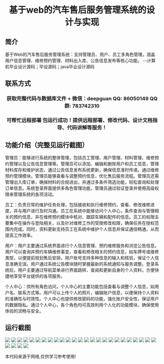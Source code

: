 <p><h1 align="center">基于web的汽车售后服务管理系统的设计与实现</h1></p>

## 简介
基于Web的汽车售后服务管理系统：支持管理员、用户、员工多角色管理，涵盖用户信息管理、维修预约管理、材料出入库、公告信息发布等核心功能。    --计算机毕业设计源码；毕设源码；java毕业设计源码


## 联系方式
<p><h3 align="center">获取完整代码与数据库文件 + 微信：deepguan QQ: 86050149 QQ群: 783742310</h3></p>
<p><h3 align="center">可帮忙远程部署 包运行成功！提供远程部署、修改代码、设计文档指导、代码讲解等服务！</h3></p>

## 功能介绍（完整见运行截图）
管理员：能够进行系统的整体管理，包括员工管理、用户管理、材料管理、维修预约管理以及公告信息管理等。管理员可以添加、编辑和删除用户和员工信息，管理材料库存和维护状态，通过公告信息发布系统更新，确保信息准时传递。通过维修预约管理模块，管理员能够查看与调整预约信息，优化售后服务流程。管理员还需管理出入库订单，确保材料的合规进出，并通过多条件筛选功能，轻松查询和处理订单信息。系统登录界面提供多角色管理功能，管理员通过验证登录并使用高级权限来管理系统的各项活动。

员工：负责日常的维护任务处理，包括接收和执行维修预约，查看、修改维修进度，并与用户进行及时沟通。员工在系统中能够访问个人中心，条件查询与管理相关的预约信息，并在维修预约模块中核对、跟踪车辆和配件的信息。员工的权限主要集中在操作与登陆相关，以及针对维修工作的受限修改权限，确保任务在授权范围内完成。同时，资料更新支持员工在系统中维护个人信息并保证通信畅通，从而提高工作效率。

用户：用户主要通过系统界面进行个人信息管理、预约维修服务和浏览公告信息。用户可以查询并预约车辆维修事宜，查看和修改相关的预约信息，如车牌号或维修类型，以便提前规划售后安排。用户账号支持多种信息的输入和核验，保证个人信息准确无误。用户通过系统公告模块随时掌握最新的系统通知与服务调整。登录系统后，用户主要通过导航菜单进行界面跳转、查阅和更新自身的个人资料，方便快捷地享受平台提供的各项服务。

个人中心：供所有角色访问，个人中心的主要功能包括查看与调整个人信息，如用户名、联系方式等。用户可以上传个人的照片，编辑账户信息，以便保持个人资料的准确性与时效性。个人中心也提供修改密码的功能，强化账户安全性，保证用户的数据隐私。通过个人中心，各个角色均可高效利用个人化的功能模块，确保使用体验的流畅与安全。


## 运行截图
![](https://bs-1329754181.cos.ap-shanghai.myqcloud.com/ssm/WebBasedCarAftermarketServiceManagement/img/001.jpg)
![](https://bs-1329754181.cos.ap-shanghai.myqcloud.com/ssm/WebBasedCarAftermarketServiceManagement/img/002.jpg)
![](https://bs-1329754181.cos.ap-shanghai.myqcloud.com/ssm/WebBasedCarAftermarketServiceManagement/img/003.jpg)
![](https://bs-1329754181.cos.ap-shanghai.myqcloud.com/ssm/WebBasedCarAftermarketServiceManagement/img/004.jpg)
![](https://bs-1329754181.cos.ap-shanghai.myqcloud.com/ssm/WebBasedCarAftermarketServiceManagement/img/005.jpg)
![](https://bs-1329754181.cos.ap-shanghai.myqcloud.com/ssm/WebBasedCarAftermarketServiceManagement/img/006.jpg)
![](https://bs-1329754181.cos.ap-shanghai.myqcloud.com/ssm/WebBasedCarAftermarketServiceManagement/img/007.jpg)
![](https://bs-1329754181.cos.ap-shanghai.myqcloud.com/ssm/WebBasedCarAftermarketServiceManagement/img/008.jpg)
![](https://bs-1329754181.cos.ap-shanghai.myqcloud.com/ssm/WebBasedCarAftermarketServiceManagement/img/009.jpg)
![](https://bs-1329754181.cos.ap-shanghai.myqcloud.com/ssm/WebBasedCarAftermarketServiceManagement/img/010.jpg)
![](https://bs-1329754181.cos.ap-shanghai.myqcloud.com/ssm/WebBasedCarAftermarketServiceManagement/img/011.jpg)
![](https://bs-1329754181.cos.ap-shanghai.myqcloud.com/ssm/WebBasedCarAftermarketServiceManagement/img/012.jpg)
![](https://bs-1329754181.cos.ap-shanghai.myqcloud.com/ssm/WebBasedCarAftermarketServiceManagement/img/013.jpg)
![](https://bs-1329754181.cos.ap-shanghai.myqcloud.com/ssm/WebBasedCarAftermarketServiceManagement/img/014.jpg)
![](https://bs-1329754181.cos.ap-shanghai.myqcloud.com/ssm/WebBasedCarAftermarketServiceManagement/img/015.jpg)
![](https://bs-1329754181.cos.ap-shanghai.myqcloud.com/ssm/WebBasedCarAftermarketServiceManagement/img/016.jpg)
![](https://bs-1329754181.cos.ap-shanghai.myqcloud.com/ssm/WebBasedCarAftermarketServiceManagement/img/017.jpg)
![](https://bs-1329754181.cos.ap-shanghai.myqcloud.com/ssm/WebBasedCarAftermarketServiceManagement/img/018.jpg)
![](https://bs-1329754181.cos.ap-shanghai.myqcloud.com/ssm/WebBasedCarAftermarketServiceManagement/img/019.jpg)
![](https://bs-1329754181.cos.ap-shanghai.myqcloud.com/ssm/WebBasedCarAftermarketServiceManagement/img/020.jpg)
![](https://bs-1329754181.cos.ap-shanghai.myqcloud.com/ssm/WebBasedCarAftermarketServiceManagement/img/021.jpg)
![](https://bs-1329754181.cos.ap-shanghai.myqcloud.com/ssm/WebBasedCarAftermarketServiceManagement/img/022.jpg)
![](https://bs-1329754181.cos.ap-shanghai.myqcloud.com/ssm/WebBasedCarAftermarketServiceManagement/img/023.jpg)
![](https://bs-1329754181.cos.ap-shanghai.myqcloud.com/ssm/WebBasedCarAftermarketServiceManagement/img/024.jpg)
![](https://bs-1329754181.cos.ap-shanghai.myqcloud.com/ssm/WebBasedCarAftermarketServiceManagement/img/025.jpg)
![](https://bs-1329754181.cos.ap-shanghai.myqcloud.com/ssm/WebBasedCarAftermarketServiceManagement/img/026.jpg)
![](https://bs-1329754181.cos.ap-shanghai.myqcloud.com/ssm/WebBasedCarAftermarketServiceManagement/img/027.jpg)
![](https://bs-1329754181.cos.ap-shanghai.myqcloud.com/ssm/WebBasedCarAftermarketServiceManagement/img/028.jpg)
![](https://bs-1329754181.cos.ap-shanghai.myqcloud.com/ssm/WebBasedCarAftermarketServiceManagement/img/029.jpg)

<p>本代码来源于网络,仅供学习参考使用!</p>
